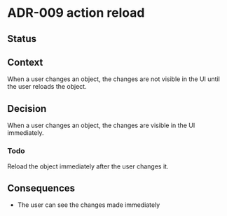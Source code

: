 # ADR-009 action reload

## Status

<adr-status status='proposed' />

## Context

When a user changes an object, the changes are not visible in the UI until the user reloads the object.

## Decision

When a user changes an object, the changes are visible in the UI immediately.

### Todo

Reload the object immediately after the user changes it.

## Consequences

- The user can see the changes made immediately
